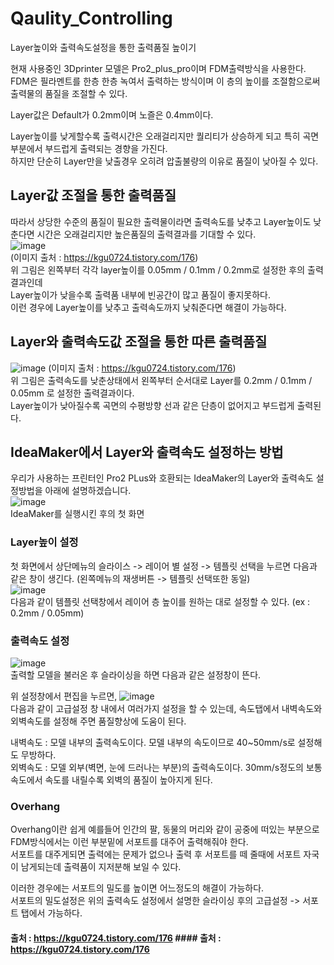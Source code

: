 # Qaulity_Controlling   
Layer높이와 출력속도설정을 통한 출력품질 높이기

현재 사용중인 3Dprinter 모델은 Pro2_plus_pro이며 FDM출력방식을 사용한다.   
FDM은 필라멘트를 한층 한층 녹여서 출력하는 방식이며 이 층의 높이를 조절함으로써 출력물의 품질을 조절할 수 있다.   

Layer값은 Default가 0.2mm이며 노즐은 0.4mm이다.   

Layer높이를 낮게할수록 출력시간은 오래걸리지만 퀄리티가 상승하게 되고 특히 곡면부분에서 부드럽게 출력되는 경향을 가진다.   
하지만 단순히 Layer만을 낮출경우 오히려 압출불량의 이유로 품질이 낮아질 수 있다.   

## Layer값 조절을 통한 출력품질 
따라서 상당한 수준의 품질이 필요한 출력물이라면 출력속도를 낮추고 Layer높이도 낮춘다면 시간은 오래걸리지만 높은품질의 출력결과를 기대할 수 있다.   
![image](https://user-images.githubusercontent.com/79160507/121138296-81890680-c872-11eb-9541-a15e0f09f365.png)   
(이미지 출처 : https://kgu0724.tistory.com/176)   
위 그림은 왼쪽부터 각각 layer높이를 0.05mm / 0.1mm / 0.2mm로 설정한 후의 출력결과인데   
Layer높이가 낮을수록 출력품 내부에 빈공간이 많고 품질이 좋지못하다.   
이런 경우에 Layer높이를 낮추고 출력속도까지 낮춰준다면 해결이 가능하다.   

## Layer와 출력속도값 조절을 통한 따른 출력품질
![image](https://user-images.githubusercontent.com/79160507/121138581-ce6cdd00-c872-11eb-89f3-a90f6a376f19.png)
(이미지 출처 : https://kgu0724.tistory.com/176)   
위 그림은 출력속도를 낮춘상태에서 왼쪽부터 순서대로 Layer를 0.2mm / 0.1mm  / 0.05mm 로 설정한 출력결과이다.   
Layer높이가 낮아질수록 곡면의 수평방향 선과 같은 단층이 없어지고 부드럽게 출력된다.   

## IdeaMaker에서 Layer와 출력속도 설정하는 방법
우리가 사용하는 프린터인 Pro2 PLus와 호환되는 IdeaMaker의 Layer와 출력속도 설정방법을 아래에 설명하겠습니다.   
![image](https://user-images.githubusercontent.com/79160507/121138998-3de2cc80-c873-11eb-8fac-c2e6cfcfbc93.png)   
IdeaMaker를 실행시킨 후의 첫 화면

### Layer높이 설정
첫 화면에서 상단메뉴의 슬라이스 -> 레이어 별 설정 -> 템플릿 선택을 누르면 다음과 같은 창이 생긴다. (왼쪽메뉴의 재생버튼 -> 템플릿 선택또한 동일)   
![image](https://user-images.githubusercontent.com/79160507/121139628-ec870d00-c873-11eb-8bec-26063288ed83.png)   
다음과 같이 템플릿 선택창에서 레이어 층 높이를 원하는 대로 설정할 수 있다. (ex : 0.2mm / 0.05mm)   

### 출력속도 설정
![image](https://user-images.githubusercontent.com/79160507/121142143-aa12ff80-c876-11eb-92c2-67a3a06a958b.png)   
출력할 모델을 불러온 후 슬라이싱을 하면 다음과 같은 설정창이 뜬다.

위 설정창에서 편집을 누르면,
![image](https://user-images.githubusercontent.com/79160507/121142288-ca42be80-c876-11eb-8e1d-70d0a3edf8ce.png)   
다음과 같이 고급설정 창 내에서 여러가지 설정을 할 수 있는데, 속도탭에서 내벽속도와 외벽속도를 설정해 주면 품질향상에 도움이 된다.   

내벽속도 : 모델 내부의 출력속도이다. 모델 내부의 속도이므로 40~50mm/s로 설정해도 무방하다.   
외벽속도 : 모델 외부(벽면, 눈에 드러나는 부분)의 출력속도이다. 30mm/s정도의 보통속도에서 속도를 내릴수록 외벽의 품질이 높아지게 된다.   
   
### Overhang   
Overhang이란 쉽게 예를들어 인간의 팔, 동물의 머리와 같이 공중에 떠있는 부분으로 FDM방식에서는 이런 부분밑에 서포트를 대주어 출력해줘야 한다.   
서포트를 대주게되면 출력에는 문제가 없으나 출력 후 서포트를 떼 줄때에 서포트 자국이 남게되는데 출력품이 지저분해 보일 수 있다.   
   
이러한 경우에는 서포트의 밀도를 높이면 어느정도의 해결이 가능하다.   
서포트의 밀도설정은 위의 출력속도 설정에서 설명한 슬라이싱 후의 고급설정 -> 서포트 탭에서 가능하다.   

#### 출처 : https://kgu0724.tistory.com/176   #### 출처 : https://kgu0724.tistory.com/176   






